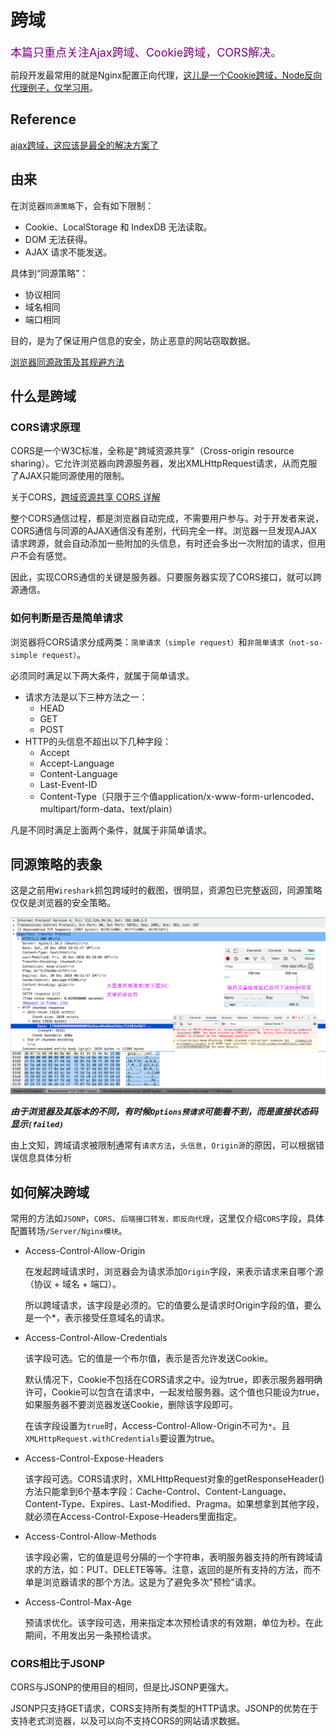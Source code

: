 # 跨域

<font color=purple size=4>本篇只重点关注Ajax跨域、Cookie跨域，CORS解决。</font>

前段开发最常用的就是Nginx配置正向代理，[这儿是一个Cookie跨域，Node反向代理例子，仅学习用](http://case.vfa25.cn/cors/)。

## Reference

[ajax跨域，这应该是最全的解决方案了](https://segmentfault.com/a/1190000012469713#articleHeader10)

## 由来

在浏览器`同源策略`下，会有如下限制：

- Cookie、LocalStorage 和 IndexDB 无法读取。
- DOM 无法获得。
- AJAX 请求不能发送。

具体到“同源策略”：

- 协议相同
- 域名相同
- 端口相同

目的，是为了保证用户信息的安全，防止恶意的网站窃取数据。

[浏览器同源政策及其规避方法](http://www.ruanyifeng.com/blog/2016/04/same-origin-policy.html)

## 什么是跨域

### CORS请求原理

CORS是一个W3C标准，全称是"跨域资源共享"（Cross-origin resource sharing）。它允许浏览器向跨源服务器，发出XMLHttpRequest请求，从而克服了AJAX只能同源使用的限制。

关于CORS，[跨域资源共享 CORS 详解](http://www.ruanyifeng.com/blog/2016/04/cors.html)

整个CORS通信过程，都是浏览器自动完成，不需要用户参与。对于开发者来说，CORS通信与同源的AJAX通信没有差别，代码完全一样。浏览器一旦发现AJAX请求跨源，就会自动添加一些附加的头信息，有时还会多出一次附加的请求，但用户不会有感觉。

因此，实现CORS通信的关键是服务器。只要服务器实现了CORS接口，就可以跨源通信。

### 如何判断是否是简单请求

浏览器将CORS请求分成两类：`简单请求（simple request）`和`非简单请求（not-so-simple request）`。

必须同时满足以下两大条件，就属于简单请求。

- 请求方法是以下三种方法之一：
  - HEAD
  - GET
  - POST
- HTTP的头信息不超出以下几种字段：
  - Accept
  - Accept-Language
  - Content-Language
  - Last-Event-ID
  - Content-Type（只限于三个值application/x-www-form-urlencoded、 multipart/form-data、text/plain）

凡是不同时满足上面两个条件，就属于非简单请求。

## 同源策略的表象

这是之前用`Wireshark`抓包跨域时的截图，很明显，资源包已完整返回，同源策略仅仅是浏览器的安全策略。

![抓包看跨域](../../.imgs/cors.png)

***由于浏览器及其版本的不同，有时候`Options预请求`可能看不到，而是直接状态码显示`(failed)`***

由上文知，跨域请求被限制通常有`请求方法`，`头信息`，`Origin源`的原因，可以根据错误信息具体分析

## 如何解决跨域

常用的方法如`JSONP`，`CORS`、`后端接口转发，即反向代理`，这里仅介绍`CORS`字段，具体配置转场`/Server/Nginx模块`。

- Access-Control-Allow-Origin

  在发起跨域请求时，浏览器会为请求添加`Origin`字段，来表示请求来自哪个源（协议 + 域名 + 端口）。

  所以跨域请求，该字段是必须的。它的值要么是请求时Origin字段的值，要么是一个*，表示接受任意域名的请求。
- Access-Control-Allow-Credentials

  该字段可选。它的值是一个布尔值，表示是否允许发送Cookie。
  
  默认情况下，Cookie不包括在CORS请求之中。设为true，即表示服务器明确许可，Cookie可以包含在请求中，一起发给服务器。这个值也只能设为true，如果服务器不要浏览器发送Cookie，删除该字段即可。

  在该字段设置为`true`时，Access-Control-Allow-Origin不可为`*`。且`XMLHttpRequest.withCredentials`要设置为true。

- Access-Control-Expose-Headers

  该字段可选。CORS请求时，XMLHttpRequest对象的getResponseHeader()方法只能拿到6个基本字段：Cache-Control、Content-Language、Content-Type、Expires、Last-Modified、Pragma。如果想拿到其他字段，就必须在Access-Control-Expose-Headers里面指定。
- Access-Control-Allow-Methods

  该字段必需，它的值是逗号分隔的一个字符串，表明服务器支持的所有跨域请求的方法，如：PUT、DELETE等等。注意，返回的是所有支持的方法，而不单是浏览器请求的那个方法。这是为了避免多次"预检"请求。

- Access-Control-Max-Age

  预请求优化。该字段可选，用来指定本次预检请求的有效期，单位为秒。在此期间，不用发出另一条预检请求。

### CORS相比于JSONP

CORS与JSONP的使用目的相同，但是比JSONP更强大。

JSONP只支持GET请求，CORS支持所有类型的HTTP请求。JSONP的优势在于支持老式浏览器，以及可以向不支持CORS的网站请求数据。
